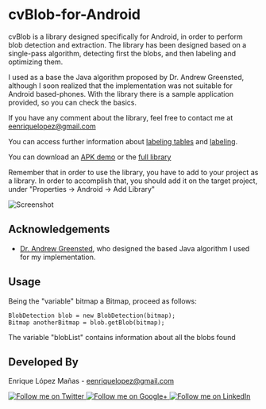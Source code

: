 cvBlob-for-Android
==================

cvBlob is a library designed specifically for Android, in order to perform blob detection and extraction. The library has been designed based on a single-pass algorithm, detecting first the blobs, and then labeling and optimizing them.

I used as a base the Java algorithm proposed by Dr. Andrew Greensted, although I soon realized that the implementation was not suitable for Android based-phones. With the library there is a sample application provided, so you can check the basics.

If you have any comment about the library, feel free to contact me at eenriquelopez@gmail.com

You can access further information about [labeling tables][1] and [labeling][2].

You can download an [APK demo][3] or the [full library][4]

Remember that in order to use the library, you have to add to your project as a library. In order to accomplish that, you should add it on the target project, under "Properties -> Android -> Add Library"

![Screenshot][5]

Acknowledgements
--------------------
* [Dr. Andrew Greensted][6], who designed the based Java algorithm I used for my implementation.


Usage
--------------------
Being the "variable" bitmap a Bitmap, proceed as follows:

    BlobDetection blob = new BlobDetection(bitmap);
    Bitmap anotherBitmap = blob.getBlob(bitmap);
    
The variable "blobList" contains information about all the blobs found


Developed By
--------------------

Enrique López Mañas - <eenriquelopez@gmail.com>

<a href="https://twitter.com/eenriquelopez">
  <img alt="Follow me on Twitter"
       src="https://raw.github.com/kikoso/android-stackblur/master/art/twitter.png" />
</a>
<a href="https://plus.google.com/103250453274111396206">
  <img alt="Follow me on Google+"
       src="https://raw.github.com/kikoso/android-stackblur/master/art/google-plus.png" />
</a>
<a href="http://de.linkedin.com/pub/enrique-l%C3%B3pez-ma%C3%B1as/15/4a9/876">
  <img alt="Follow me on LinkedIn"
       src="https://raw.github.com/kikoso/android-stackblur/master/art/linkedin.png" />
       
[1]: https://github.com/kikoso/cvBlob-for-Android/wiki/Labeling-tables
[2]: https://github.com/kikoso/cvBlob-for-Android/wiki/Labeling
[3]: https://code.google.com/p/cvblob-for-android/downloads/detail?name=cvBlobDetection.zip&can=2&q=
[4]: https://code.google.com/p/cvblob-for-android/downloads/detail?name=cvBlobDetectionDemo.apk&can=2&q=
[5]: https://raw.github.com/kikoso/cvBlob-for-Android/master/art/screenshot.png
[6]: http://www.elec.york.ac.uk/staff/ajg112.html
[7]: https://github.com/kikoso/android-stackblur/tree/master/StackBlur
